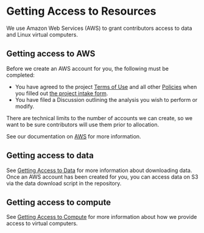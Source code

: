 # Getting Access to Resources

We use Amazon Web Services (AWS) to grant contributors access to data and Linux virtual computers.

## Getting access to AWS

Before we create an AWS account for you, the following must be completed:

- You have agreed to the project [Terms of Use](../../policies/terms-of-use.md) and all other [Policies](../../policies/index.md) when you filled out [the project intake form](https://share.hsforms.com/1MlLtkGYSQa6j23HY_0fKaw336z0).
- You have filed a Discussion outlining the analysis you wish to perform or modify.

There are technical limits to the number of accounts we can create, so we want to be sure contributors will use them prior to allocation.

See our documentation on [AWS](STUB_LINK) for more information.

## Getting access to data

See [Getting Access to Data](getting-access-to-data.md) for more information about downloading data.
Once an AWS account has been created for you, you can access data on S3 via the data download script in the repository.

## Getting access to compute

See [Getting Access to Compute](getting-access-to-compute.md) for more information about how we provide access to virtual computers.
